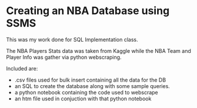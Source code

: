 # Creating an NBA Database using SSMS

This was my work done for SQL Implementation class.

The NBA Players Stats data was taken from Kaggle while the NBA Team and Player Info was gather via python webscraping.

Included are: 
* .csv files used for bulk insert containing all the data for the DB
* an SQL to create the database along with some sample queries.
* a python notebook containing the code used to webscrape
* an htm file used in conjuction with that python notebook
